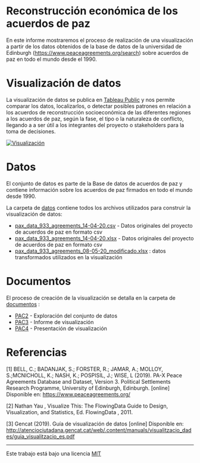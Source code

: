# Reconstrucción económica de los acuerdos de paz

En este informe mostraremos el proceso de realización de una visualización a partir de los datos obtenidos de la base de datos de la universidad de Edinburgh (https://www.peaceagreements.org/search) sobre acuerdos de paz en todo el mundo desde el 1990.

# Visualización de datos

La visualización de datos se publica en [Tableau Public](https://public.tableau.com/shared/YKCHNS7Y4?:display_count=y&:origin=viz_share_link) y nos permite comparar los datos, localizarlos, o detectar posibles patrones en relación a los acuerdos de reconstrucción socioeconómica de las diferentes regiones a los acuerdos de paz, según la fase, el tipo o la naturaleza de conflicto, llegando a a ser útil a los integrantes del proyecto o stakeholders para la toma de decisiones.

[![Visualización](./imagenes/Visualización.png)](https://public.tableau.com/shared/YKCHNS7Y4?:display_count=y&:origin=viz_share_link)

# Datos

El conjunto de datos es parte de la Base de datos de acuerdos de paz y contiene información sobre los acuerdos de paz firmados en todo el mundo desde 1990.

La carpeta de [datos](./datos) contiene todos los archivos utilizados para construir la visualización de datos:

* [pax_data_933_agreements_14-04-20.csv](./datos/pax_data_933_agreements_14-04-20.csv) - Datos originales del proyecto de acuerdos de paz en formato csv
* [pax_data_933_agreements_14-04-20.xlsx](./datos/pax_data_933_agreements_14-04-20.xlsx) - Datos originales del proyecto de acuerdos de paz en formato csv
* [pax_data_933_agreements_08-05-20_modificado.xlsx](./datos/pax_data_933_agreements_08-05-20_modificado.xlsx) : datos transformados utilizados en la visualización

# Documentos

El proceso de creación de la visualización se detalla en la carpeta de [documentos](./documentos) :

* [PAC2](./documentos/PEC2-luilop.pdf) - Exploración del conjunto de datos
* [PAC3](./documentos/PEC3-luilop.pdf) - Informe de visualización
* [PAC4](./documentos/PEC4-luilop.pdf) - Presentación de visualización

# Referencias

[1] BELL, C.; BADANJAK, S.; FORSTER, R.; JAMAR, A.; MOLLOY, S.;MCNICHOLL, K.; NASH, K.; POSPISIL, J.; WISE, L (2019). PA-X Peace Agreements Database and Dataset, Version 3. Political Settlements Research Programme, University of Edinburgh, Edinburgh. [online] Disponible en: https://www.peaceagreements.org/

[2] Nathan Yau , Visualize This: The FlowingData Guide to Design, Visualization, and Statistics, Ed. FlowingData , 2011.

[3] Gencat (2019). Guía de visualización de datos [online] Disponible en: http://atenciociutadana.gencat.cat/web/.content/manuals/visualitzacio_dades/guia_visualitzacio_es.pdf

----

Este trabajo está bajo una licencia [MIT](./LICENSE)

